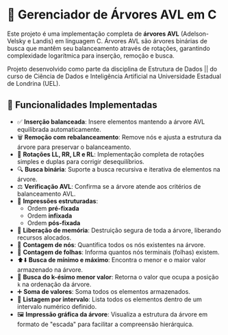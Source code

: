 # 🌳 Gerenciador de Árvores AVL em C

Este projeto é uma implementação completa de **árvores AVL** (Adelson-Velsky e Landis) em linguagem C. Árvores AVL são árvores binárias de busca que mantêm seu balanceamento através de rotações, garantindo complexidade logarítmica para inserção, remoção e busca.

Projeto desenvolvido como parte da disciplina de Estrutura de Dados || do curso de Ciência de Dados e Inteligência Artificial na Universidade Estadual de Londrina (UEL). 

## 🧩 Funcionalidades Implementadas

- ✅ **Inserção balanceada**: Insere elementos mantendo a árvore AVL equilibrada automaticamente.
- 🗑️ **Remoção com rebalanceamento**: Remove nós e ajusta a estrutura da árvore para preservar o balanceamento.
- 🔁 **Rotações LL, RR, LR e RL**: Implementação completa de rotações simples e duplas para corrigir desequilíbrios.
- 🔍 **Busca binária**: Suporte a busca recursiva e iterativa de elementos na árvore.
- ⚖️ **Verificação AVL**: Confirma se a árvore atende aos critérios de balanceamento AVL.
- 🧾 **Impressões estruturadas**:
  - Ordem **pré-fixada**
  - Ordem **infixada**
  - Ordem **pós-fixada**
- 🧹 **Liberação de memória**: Destruição segura de toda a árvore, liberando recursos alocados.
- 🔢 **Contagem de nós**: Quantifica todos os nós existentes na árvore.
- 🌿 **Contagem de folhas**: Informa quantos nós terminais (folhas) existem.
- ⬆️⬇️ **Busca de mínimo e máximo**: Encontra o menor e o maior valor armazenado na árvore.
- 🔢 **Busca do k-ésimo menor valor**: Retorna o valor que ocupa a posição `k` na ordenação da árvore.
- ➕ **Soma de valores**: Soma todos os elementos armazenados.
- 📍 **Listagem por intervalo**: Lista todos os elementos dentro de um intervalo numérico definido.
- 🖼️ **Impressão gráfica da árvore**: Visualiza a estrutura da árvore em formato de "escada" para facilitar a compreensão hierárquica.
